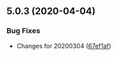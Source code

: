 ## 5.0.3 (2020-04-04)


### Bug Fixes

* Changes for 20200304 ([67ef1af](https://github.com/phandcock/grampsview/commit/67ef1af55c7a2ed3350f18680f6124373b94cd44))



